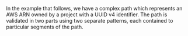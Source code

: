 <!-- markdownlint-disable MD041 -->
In the example that follows, we have a complex path which represents an AWS ARN
owned by a project with a UUID v4 identifier. The path is validated in two
parts using two separate patterns, each contained to particular segments of the
path.

